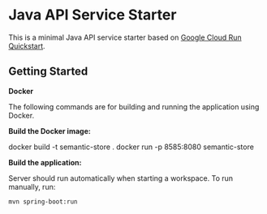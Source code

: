 # Java API Service Starter

This is a minimal Java API service starter based on [Google Cloud Run Quickstart](https://cloud.google.com/run/docs/quickstarts/build-and-deploy/deploy-java-service).

## Getting Started

**Docker**

The following commands are for building and running the application using Docker.

**Build the Docker image:**

docker build -t semantic-store .
docker run -p 8585:8080 semantic-store

**Build the application:**

Server should run automatically when starting a workspace. To run manually, run:
```sh
mvn spring-boot:run
```